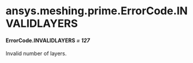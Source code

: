 # ansys.meshing.prime.ErrorCode.INVALIDLAYERS



#### ErrorCode.INVALIDLAYERS *= 127*

Invalid number of layers.

<!-- !! processed by numpydoc !! -->
